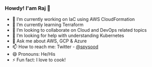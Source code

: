 ### Howdy! I'am Raj  👋

- 🔭 I’m currently working on IaC using AWS CloudFormation
- 🌱 I’m currently learning Terraform 
- 👯 I’m looking to collaborate on Cloud and DevOps related topics
- 🤔 I’m looking for help with understanding Kubernetes 
- 💬 Ask me about AWS, GCP & Azure
- 📫 How to reach me: Twitter - [@spysood](https://twitter.com/spysood)
- 😄 Pronouns: He/His
- ⚡ Fun fact: I love to cook! 
